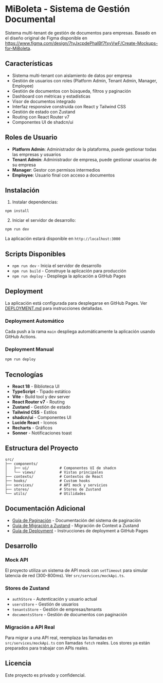 # MiBoleta - Sistema de Gestión Documental

Sistema multi-tenant de gestión de documentos para empresas. Basado en el diseño original de Figma disponible en https://www.figma.com/design/7tyJxcpdePhaIBf7fxyVwF/Create-Mockups-for-MiBoleta.

## Características

- Sistema multi-tenant con aislamiento de datos por empresa
- Gestión de usuarios con roles (Platform Admin, Tenant Admin, Manager, Employee)
- Gestión de documentos con búsqueda, filtros y paginación
- Dashboard con métricas y estadísticas
- Visor de documentos integrado
- Interfaz responsive construida con React y Tailwind CSS
- Gestión de estado con Zustand
- Routing con React Router v7
- Componentes UI de shadcn/ui

## Roles de Usuario

- **Platform Admin**: Administrador de la plataforma, puede gestionar todas las empresas y usuarios
- **Tenant Admin**: Administrador de empresa, puede gestionar usuarios de su empresa
- **Manager**: Gestor con permisos intermedios
- **Employee**: Usuario final con acceso a documentos

## Instalación

1. Instalar dependencias:
```bash
npm install
```

2. Iniciar el servidor de desarrollo:
```bash
npm run dev
```

La aplicación estará disponible en `http://localhost:3000`

## Scripts Disponibles

- `npm run dev` - Inicia el servidor de desarrollo
- `npm run build` - Construye la aplicación para producción
- `npm run deploy` - Despliega la aplicación a GitHub Pages

## Deployment

La aplicación está configurada para desplegarse en GitHub Pages. Ver [DEPLOYMENT.md](DEPLOYMENT.md) para instrucciones detalladas.

### Deployment Automático

Cada push a la rama `main` despliega automáticamente la aplicación usando GitHub Actions.

### Deployment Manual

```bash
npm run deploy
```

## Tecnologías

- **React 18** - Biblioteca UI
- **TypeScript** - Tipado estático
- **Vite** - Build tool y dev server
- **React Router v7** - Routing
- **Zustand** - Gestión de estado
- **Tailwind CSS** - Estilos
- **shadcn/ui** - Componentes UI
- **Lucide React** - Iconos
- **Recharts** - Gráficos
- **Sonner** - Notificaciones toast

## Estructura del Proyecto

```
src/
├── components/
│   ├── ui/              # Componentes UI de shadcn
│   └── views/           # Vistas principales
├── contexts/            # Contextos de React
├── hooks/               # Custom hooks
├── services/            # API mock y servicios
├── stores/              # Stores de Zustand
└── utils/               # Utilidades
```

## Documentación Adicional

- [Guía de Paginación](TABLE_PAGINATION.md) - Documentación del sistema de paginación
- [Guía de Migración a Zustand](ZUSTAND_MIGRATION_GUIDE.md) - Migración de Context a Zustand
- [Guía de Deployment](DEPLOYMENT.md) - Instrucciones de deployment a GitHub Pages

## Desarrollo

### Mock API

El proyecto utiliza un sistema de API mock con `setTimeout` para simular latencia de red (300-800ms). Ver `src/services/mockApi.ts`.

### Stores de Zustand

- `authStore` - Autenticación y usuario actual
- `usersStore` - Gestión de usuarios
- `tenantsStore` - Gestión de empresas/tenants
- `documentsStore` - Gestión de documentos con paginación

### Migración a API Real

Para migrar a una API real, reemplaza las llamadas en `src/services/mockApi.ts` con llamadas `fetch` reales. Los stores ya están preparados para trabajar con APIs reales.

## Licencia

Este proyecto es privado y confidencial.
